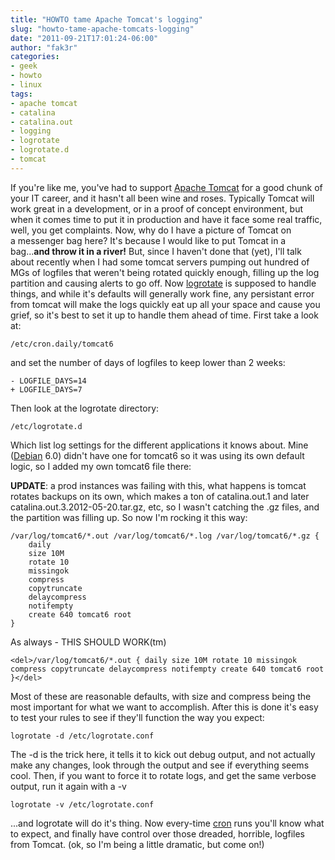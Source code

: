 ```yaml
---
title: "HOWTO tame Apache Tomcat's logging"
slug: "howto-tame-apache-tomcats-logging"
date: "2011-09-21T17:01:24-06:00"
author: "fak3r"
categories:
- geek
- howto
- linux
tags:
- apache tomcat
- catalina
- catalina.out
- logging
- logrotate
- logrotate.d
- tomcat
---
```




If you're like me, you've had to support [Apache Tomcat](https://tomcat.apache.org/) for a good chunk of your IT career, and it hasn't all been wine and roses. Typically Tomcat will work great in a development, or in a proof of concept environment, but when it comes time to put it in production and have it face some real traffic, well, you get complaints. Now, why do I have a picture of Tomcat on a messenger bag here? It's because I would like to put Tomcat in a bag...**and throw it in a river!** But, since I haven't done that (yet), I'll talk about recently when I had some tomcat servers pumping out hundred of MGs of logfiles that weren't being rotated quickly enough, filling up the log partition and causing alerts to go off. Now [logrotate](https://iain.cx/src/logrotate/) is supposed to handle things, and while it's defaults will generally work fine, any persistant error from tomcat will make the logs quickly eat up all your space and cause you grief, so it's best to set it up to handle them ahead of time. First take a look at:

    
    /etc/cron.daily/tomcat6


and set the number of days of logfiles to keep lower than 2 weeks:

    
    - LOGFILE_DAYS=14
    + LOGFILE_DAYS=7


Then look at the logrotate directory:

    
    /etc/logrotate.d


Which list log settings for the different applications it knows about. Mine ([Debian](http://debian.org) 6.0) didn't have one for tomcat6 so it was using its own default logic, so I added my own tomcat6 file there:

**UPDATE**: a prod instances was failing with this, what happens is tomcat rotates backups on its own, which makes a ton of catalina.out.1 and later catalina.out.3.2012-05-20.tar.gz, etc, so I wasn't catching the .gz files, and the partition was filling up. So now I'm rocking it this way:

    
    /var/log/tomcat6/*.out /var/log/tomcat6/*.log /var/log/tomcat6/*.gz {
        daily
        size 10M
        rotate 10
        missingok
        compress
        copytruncate
        delaycompress
        notifempty
        create 640 tomcat6 root
    }


As always - THIS SHOULD WORK(tm)

    
    <del>/var/log/tomcat6/*.out { daily size 10M rotate 10 missingok compress copytruncate delaycompress notifempty create 640 tomcat6 root }</del>


Most of these are reasonable defaults, with size and compress being the most important for what we want to accomplish. After this is done it's easy to test your rules to see if they'll function the way you expect:

    
    logrotate -d /etc/logrotate.conf


The -d is the trick here, it tells it to kick out debug output, and not actually make any changes, look through the output and see if everything seems cool. Then, if you want to force it to rotate logs, and get the same verbose output, run it again with a -v

    
    logrotate -v /etc/logrotate.conf


...and logrotate will do it's thing. Now every-time [cron](http://en.wikipedia.org/wiki/Cron) runs you'll know what to expect, and finally have control over those dreaded, horrible, logfiles from Tomcat. (ok, so I'm being a little dramatic, but come on!)
